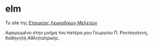 elm
===

Το site της [Εταιρείας Λευκαδικών Μελετών](http://www.lefkadika.gr)

Αφιερωμένο στην μνήμη του πατέρα μου Γεωργίου Π. Ροντογιάννη, Καθηγητή Αθλητιατρικής.
